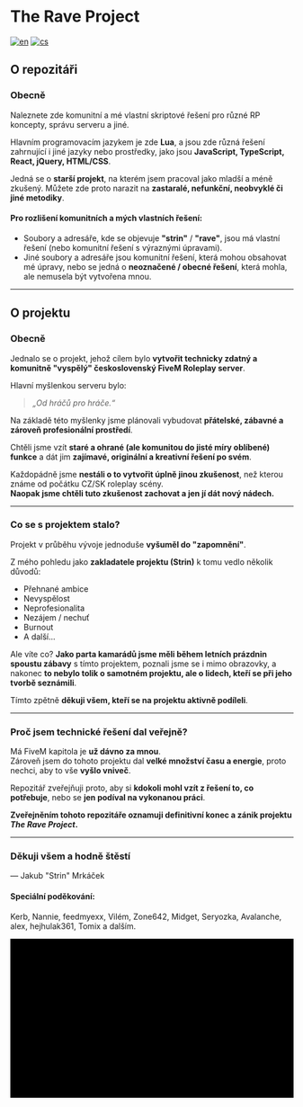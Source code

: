 # The Rave Project
[![en](https://img.shields.io/badge/lang-en-red.svg)](https://github.com/Strinousek/TheRaveProject/tree/master/README.md)
[![cs](https://img.shields.io/badge/lang-cs-blue.svg)](https://github.com/Strinousek/TheRaveProject/tree/master/README.cs.md)

## O repozitáři

### Obecně
Naleznete zde komunitní a mé vlastní skriptové řešení pro různé RP koncepty, správu serveru a jiné.

Hlavním programovacím jazykem je zde **Lua**, a jsou zde různá řešení zahrnující i jiné jazyky nebo prostředky, jako jsou **JavaScript, TypeScript, React, jQuery, HTML/CSS**.

Jedná se o **starší projekt**, na kterém jsem pracoval jako mladší a méně zkušený. Můžete zde proto narazit na **zastaralé, nefunkční, neobvyklé či jiné metodiky**.

#### Pro rozlišení komunitních a mých vlastních řešení:
- Soubory a adresáře, kde se objevuje **"strin"** / **"rave"**, jsou má vlastní řešení (nebo komunitní řešení s výraznými úpravami).
- Jiné soubory a adresáře jsou komunitní řešení, která mohou obsahovat mé úpravy, nebo se jedná o **neoznačené / obecné řešení**, která mohla, ale nemusela být vytvořena mnou.

---

## O projektu

### Obecně
Jednalo se o projekt, jehož cílem bylo **vytvořit technicky zdatný a komunitně "vyspělý" československý FiveM Roleplay server**.

Hlavní myšlenkou serveru bylo:  
> *„Od hráčů pro hráče.“*

Na základě této myšlenky jsme plánovali vybudovat **přátelské, zábavné a zároveň profesionální prostředí**.

Chtěli jsme vzít **staré a ohrané (ale komunitou do jisté míry oblíbené) funkce** a dát jim **zajímavé, originální a kreativní řešení po svém**.

Každopádně jsme **nestáli o to vytvořit úplně jinou zkušenost**, než kterou známe od počátku CZ/SK roleplay scény.  
**Naopak jsme chtěli tuto zkušenost zachovat a jen jí dát nový nádech.**

---

### Co se s projektem stalo?
Projekt v průběhu vývoje jednoduše **vyšuměl do "zapomnění"**.

Z mého pohledu jako **zakladatele projektu (Strin)** k tomu vedlo několik důvodů:
- Přehnané ambice  
- Nevyspělost  
- Neprofesionalita  
- Nezájem / nechuť  
- Burnout  
- A další...

Ale víte co? **Jako parta kamarádů jsme měli během letních prázdnin spoustu zábavy** s tímto projektem, poznali jsme se i mimo obrazovky, a nakonec **to nebylo tolik o samotném projektu, ale o lidech, kteří se při jeho tvorbě seznámili**.

Tímto zpětně **děkuji všem, kteří se na projektu aktivně podíleli**.

---

### Proč jsem technické řešení dal veřejně?
Má FiveM kapitola je **už dávno za mnou**.  
Zároveň jsem do tohoto projektu dal **velké množství času a energie**, proto nechci, aby to vše **vyšlo vniveč**.

Repozitář zveřejňuji proto, aby si **kdokoli mohl vzít z řešení to, co potřebuje**, nebo se **jen podíval na vykonanou práci**.

**Zveřejněním tohoto repozitáře oznamuji definitivní konec a zánik projektu *The Rave Project*.**

---

### Děkuji všem a hodně štěstí  
— Jakub "Strin" Mrkáček

#### Speciální poděkování:
Kerb, Nannie, feedmyexx, Vilém, Zone642, Midget, Seryozka, Avalanche, alex, hejhulak361, Tomix a dalším.

![The Rave Project End](./rave_end.gif)
